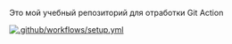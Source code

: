 Это мой учебный репозиторий для отработки Git Action


[![.github/workflows/setup.yml](https://github.com/ilia-rassolov/second_workflow/actions/workflows/setup.yml/badge.svg)](https://github.com/ilia-rassolov/second_workflow/actions/workflows/setup.yml)




